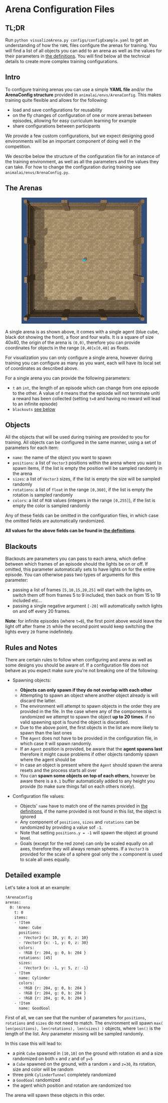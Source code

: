 # Arena Configuration Files

## TL;DR

Run `python visualizeArena.py configs/configExample.yaml` to get an understanding of how the `YAML` files configure the 
arenas for training. You will find a list of all objects you can add to an arena as well as the values for their 
parameters in [the definitions](definitionsOfObjects.md). You will find below all the technical details to create 
more complex training configurations.

## Intro
To configure training arenas you can use a simple **YAML file** and/or the **ArenaConfig structure** provided in 
`animalai/envs/ArenaConfig`. This makes training quite flexible and allows for the following:
- load and save configurations for reusability
- on the fly changes of configuration of one or more arenas between episodes, allowing for easy curriculum learning for example
- share configurations between participants

We provide a few custom configurations, but we expect designing good environments will be an important component of doing well in the competition.

We describe below the structure of the configuration file for an instance of the training environment, as well as all the 
parameters and the values they can take. For how to change the configuration during training see `animalai/envs/ArenaConfig.py`.

## The Arenas

<p align="center">
  <img height="400" src="PrefabsPictures/Arena.png">
</p>

A single arena is as shown above, it comes with a single agent (blue cube, black dot showing the front), a floor and four walls. It is a square of size 40x40, the 
origin of the arena is `(0,0)`, therefore you can provide coordinates for objects in the range `[0,40]x[0,40]` as floats.

For visualization you can only configure a single arena, however during training you can configure as many as you want, 
each will have its local set of coordinates as described above.

For a single arena you can provide the following parameters:
- `t` an `int`, the length of an episode which can change from one episode to the other. A value of `0` means that the episode will 
not terminate unlti a reward has been collected (setting `t=0` and having no reward will lead to an infinite episode)
- `blackouts` [see below](#blackouts)

<!-- TODO: show (x,y,z) referential -->

## Objects

All the objects that will be used during training are provided to you for training. All objects can be configured in the 
same manner, using a set of parameters for each item:

- `name`: the name of the object you want to spawn
- `positions`: a list of `Vector3` positions within the arena where you want to spawn items, if the list 
is empty the position will be sampled randomly in the arena
- `sizes`: a list of `Vector3` sizes, if the list is empty the size will be sampled randomly
- `rotations`: a list of `float` in the range `[0,360]`, if the list is empty the rotation is sampled randomly
- `colors`: a list of `RGB` values (integers in the range `[0,255]`), if the list is empty the color is sampled randomly

Any of these fields can be omitted in the configuration files, in which case the omitted fields are automatically randomized.

**All values for the above fields can be found in [the definitions](definitionsOfObjects.md)**.

## Blackouts

Blackouts are parameters you can pass to each arena, which define between which frames of an episode should the lights 
be on or off. If omitted, this parameter automatically sets to have lights on for the entire episode. You can otherwise 
pass two types of arguments for this parameter:

- passing a list of frames `[5,10,15,20,25]` will start with the lights on, switch them off from frames 5 to 9 included, 
then back on from 15 to 19 included etc...
- passing a single negative argument `[-20]` will automatically switch lights on and off every 20 frames.

**Note**: for infinite episodes (where `t=0`), the first point above would leave the light off after frame `25` while the 
second point would keep switching the lights every `20` frame indefinitely.


## Rules and Notes
There are certain rules to follow when configuring and arena as well as some designs you should be aware of. If a 
configuration file does not behave as you expect make sure you're not breaking one of the following:

- Spawning objects:
    - **Objects can only spawn if they do not overlap with each other**
    - Attempting to spawn an object where another object already is will discard the latter.
    - The environment will attempt to spawn objects in the order they are provided in the file. In the case where any of the 
    components is randomized we attempt to spawn the object **up to 20 times**. if no valid spawning spot is found the object is discarded.
    - Due to the above point, the first objects in the list are more likely to spawn than the last ones
    - The `Agent` does not have to be provided in the configuration file, in which case it will spawn randomly.
    - If an `Agent` position is provided, be aware that the **agent spawns last** therefore it might cause problems if other objects
    randomly spawn where the agent should be
    - In case an object is present where the `Agent` should spawn the arena resets and the process starts all over
    - You can **spawn some objects on top of each others**, however be aware there is a `0.1` buffer automatically added to any height 
    you provide (to make sure things fall on each others nicely). 

- Configuration file values:
    - Objects' `name` have to match one of the names provided in [the definitions](definitionsOfObjects.md), if the name provided is not 
    found in this list, the object is ignored
    - Any component of `positions`, `sizes` and `rotations` can be randomized by providing a value sof `-1`.
    - Note that setting `positions.y = -1` will spawn the object at ground level.
    - Goals (except for the red zone) can only be scaled equally on all axes, therefore they will always remain spheres. If 
    a `Vector3` is provided for the scale of a sphere goal only the `x` component is used to scale all axes equally.
    
## Detailed example

Let's take a look at an example:

```
!ArenaConfig
arenas:
  0: !Arena
    t: 0
    items:
    - !Item
      name: Cube
      positions:
      - !Vector3 {x: 10, y: 0, z: 10}
      - !Vector3 {x: -1, y: 0, z: 30}
      colors:
      - !RGB {r: 204, g: 0, b: 204 }
      rotations: [45]
      sizes:
      - !Vector3 {x: -1, y: 5, z: -1}
    - !Item
      name: Cylinder
      colors:
      - !RGB {r: 204, g: 0, b: 204 }
      - !RGB {r: 204, g: 0, b: 204 }
      - !RGB {r: 204, g: 0, b: 204 }
    - !Item
      name: GoodGoal
```

First of all, we can see that the number of parameters for `positions`, `rotations` and `sizes` do not need to match. The 
environment will spawn `max( len(positions), len(rotations), len(sizes) )` objects, where `len()` is the length of the list. 
Any parameter missing will be sampled randomly.

In this case this will lead to:
- a pink `Cube` spawned in `[10,10]` on the ground with rotation `45` and a size randomized on both `x` and `z` and of `y=5`
- a `Cube` spawned on the ground, with a random `x` and `z=30`, its rotation, size  and color will be random
- three pink `CylinderTunnel` completely randomized
- a `GoodGoal` randomized
- the agent which position and rotation are randomized too

The arena will spawn these objects in this order.
